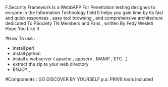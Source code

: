 F.Security Framework Is a WebbAPP For Penetration testing designes to evryone in the Information Technology field
It helps you gain time by its fast and quick responses , easy tool browsing , and comprehensive architecture
dedicated To FSociety TN Members and Fans , written By Fedy Wesleti
Hope You Like It

#How To use :
- install perl
- install python
- install a webserver ( apache , appserv , MAMP , ETC...)
- extract the zip to your web directory
- ENJOY *_*


#Components :
GO DISCOVER BY YOURSELF p.s: PRIV8 tools included
